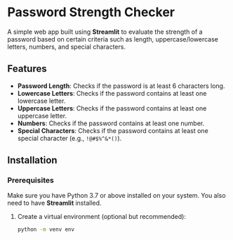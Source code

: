 # Password Strength Checker

A simple web app built using **Streamlit** to evaluate the strength of a password based on certain criteria such as length, uppercase/lowercase letters, numbers, and special characters.

## Features
- **Password Length**: Checks if the password is at least 6 characters long.
- **Lowercase Letters**: Checks if the password contains at least one lowercase letter.
- **Uppercase Letters**: Checks if the password contains at least one uppercase letter.
- **Numbers**: Checks if the password contains at least one number.
- **Special Characters**: Checks if the password contains at least one special character (e.g., `!@#$%^&*()`).

## Installation

### Prerequisites

Make sure you have Python 3.7 or above installed on your system. You also need to have **Streamlit** installed.

1. Create a virtual environment (optional but recommended):
   ```bash
   python -m venv env
